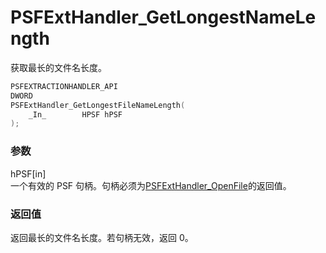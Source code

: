 # PSFExtHandler_GetLongestNameLength
获取最长的文件名长度。
````c
PSFEXTRACTIONHANDLER_API
DWORD
PSFExtHandler_GetLongestFileNameLength(
	_In_		HPSF hPSF
);
````
### 参数
hPSF\[in\]  
一个有效的 PSF 句柄。句柄必须为[PSFExtHandler_OpenFile](PSFExtHandler_OpenFile_zh-Hans.md)的返回值。
### 返回值
返回最长的文件名长度。若句柄无效，返回 0。
